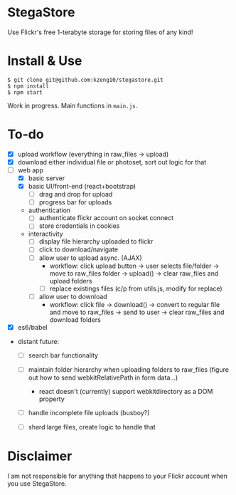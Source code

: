 # StegaStore
Use Flickr's free 1-terabyte storage for storing files of any kind!

# Install & Use
```
$ git clone git@github.com:kzeng10/stegastore.git
$ npm install
$ npm start
```
Work in progress. Main functions in `main.js`.

# To-do
- [x] upload workflow (everything in raw_files -> upload)
- [x] download either individual file or photoset, sort out logic for that
- [ ] web app
  - [x] basic server
  - [x] basic UI/front-end (react+bootstrap)
    - [ ] drag and drop for upload
    - [ ] progress bar for uploads
  - authentication
    - [ ] authenticate flickr account on socket connect
    - [ ] store credentials in cookies
  - interactivity
    - [ ] display file hierarchy uploaded to flickr
    - [ ] click to download/navigate
    - [ ] allow user to upload async. (AJAX)
        - workflow: click upload button -> user selects file/folder -> move to raw_files folder -> upload() -> clear raw_files and upload folders
        - [ ] replace existings files (c/p from utils.js, modify for replace)
    - [ ] allow user to download
        - workflow: click file -> download() -> convert to regular file and move to raw_files -> send to user -> clear raw_files and download folders
- [x] es6/babel
- distant future:
    - [ ] search bar functionality
    - [ ] maintain folder hierarchy when uploading folders to raw_files (figure out how to send webkitRelativePath in form data...)
        - react doesn't (currently) support webkitdirectory as a DOM property
    - [ ] handle incomplete file uploads (busboy?)
    - [ ] shard large files, create logic to handle that


# Disclaimer
I am not responsible for anything that happens to your Flickr account when you use StegaStore.
